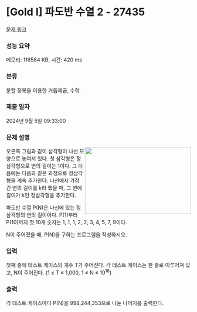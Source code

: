 # [Gold I] 파도반 수열 2 - 27435 

[문제 링크](https://www.acmicpc.net/problem/27435) 

### 성능 요약

메모리: 116584 KB, 시간: 420 ms

### 분류

분할 정복을 이용한 거듭제곱, 수학

### 제출 일자

2024년 9월 5일 09:33:00

### 문제 설명

<p><img alt="" src="https://www.acmicpc.net/upload/images/pandovan.png" style="float:right; height:182px; width:289px">오른쪽 그림과 같이 삼각형이 나선 모양으로 놓여져 있다. 첫 삼각형은 정삼각형으로 변의 길이는 1이다. 그 다음에는 다음과 같은 과정으로 정삼각형을 계속 추가한다. 나선에서 가장 긴 변의 길이를 k라 했을 때, 그 변에 길이가 k인 정삼각형을 추가한다.</p>

<p>파도반 수열 P(N)은 나선에 있는 정삼각형의 변의 길이이다. P(1)부터 P(10)까지 첫 10개 숫자는 1, 1, 1, 2, 2, 3, 4, 5, 7, 9이다.</p>

<p>N이 주어졌을 때, P(N)을 구하는 프로그램을 작성하시오.</p>

### 입력 

 <p>첫째 줄에 테스트 케이스의 개수 T가 주어진다. 각 테스트 케이스는 한 줄로 이루어져 있고, N이 주어진다. (1 ≤ T ≤ 1,000, 1 ≤ N ≤ 10<sup>18</sup>)</p>

### 출력 

 <p>각 테스트 케이스마다 P(N)을 998,244,353으로 나눈 나머지를 출력한다.</p>

